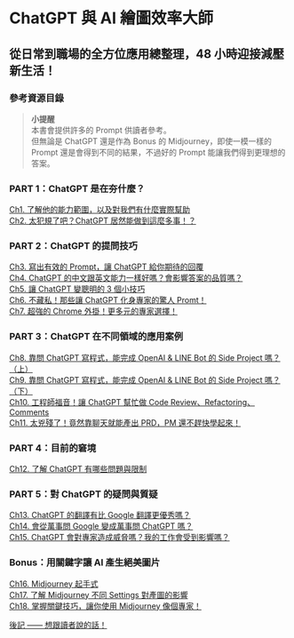 # ChatGPT 與 AI 繪圖效率大師

## 從日常到職場的全方位應用總整理，48 小時迎接減壓新生活！

### 參考資源目錄

> **小提醒**  
> 本書會提供許多的 Prompt 供讀者參考。  
> 但無論是 ChatGPT 還是作為 Bonus 的 Midjourney，即使一模一樣的 Prompt 還是會得到不同的結果，不過好的 Prompt 能讓我們得到更理想的答案。  

### PART 1：ChatGPT 是在夯什麼？

[Ch1. 了解他的能力範圍，以及對我們有什麼實際幫助](Ch01)  
[Ch2. 太犯規了吧？ChatGPT 居然能做到這麼多事！？](Ch02)  

### PART 2：ChatGPT 的提問技巧

[Ch3. 寫出有效的 Prompt，讓 ChatGPT 給你期待的回覆](Ch03)  
[Ch4. ChatGPT 的中文跟英文能力一樣好嗎？會影響答案的品質嗎？](Ch04)  
[Ch5. 讓 ChatGPT 變聰明的 3 個小技巧](Ch05)  
[Ch6. 不藏私！那些讓 ChatGPT 化身專家的驚人 Promt！](Ch06)  
[Ch7. 超強的 Chrome 外掛！更多元的專家選擇！](Ch07)  

### PART 3：ChatGPT 在不同領域的應用案例

[Ch8. 靠問 ChatGPT 寫程式，能完成 OpenAI & LINE Bot 的 Side Project 嗎？（上）](Ch08)  
[Ch9. 靠問 ChatGPT 寫程式，能完成 OpenAI & LINE Bot 的 Side Project 嗎？（下）](Ch09)  
[Ch10. 工程師福音！讓 ChatGPT 幫忙做 Code Review、Refactoring、Comments](Ch10)  
[Ch11. 太兇殘了！竟然靠聊天就能產出 PRD，PM 還不趕快學起來！](Ch11)  

### PART 4：目前的窘境

[Ch12. 了解 ChatGPT 有哪些問題與限制](Ch12)  

### PART 5：對 ChatGPT 的疑問與質疑

[Ch13. ChatGPT 的翻譯有比 Google 翻譯更優秀嗎？](Ch13)  
[Ch14. 會從萬事問 Google 變成萬事問 ChatGPT 嗎？](Ch14)  
[Ch15. ChatGPT 會對專家造成威脅嗎？我的工作會受到影響嗎？](Ch15)  

### Bonus：用關鍵字讓 AI 產生絕美圖片

[Ch16. Midjourney 起手式](Ch16)  
[Ch17. 了解 Midjourney 不同 Settings 對產圖的影響](Ch17)  
[Ch18. 掌握關鍵技巧，讓你使用 Midjourney 像個專家！](Ch18)  

[後記 —— 想跟讀者說的話！](後記)
